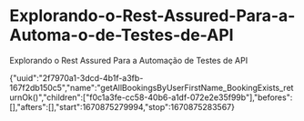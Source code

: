 # Explorando-o-Rest-Assured-Para-a-Automa-o-de-Testes-de-API

Explorando o Rest Assured Para a Automação de Testes de API

{"uuid":"2f7970a1-3dcd-4b1f-a3fb-167f2db150c5","name":"getAllBookingsByUserFirstName_BookingExists_returnOk()","children":["f0c1a3fe-cc58-40b6-a1df-072e2e35f99b"],"befores":[],"afters":[],"start":1670875279994,"stop":1670875283567}
